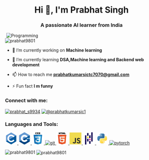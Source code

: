 <h1 align="center">Hi 👋, I'm Prabhat Singh</h1>
<h3 align="center">A passionate AI learner from India</h3>




<img align="right" alt="Programming" width="500" src="![image](https://github.com/Prabhat9801/Prabhat9801/assets/147770486/2f123d2e-816b-47a6-beb9-c296966f8a0d)">

<p align="left"> <img src="https://komarev.com/ghpvc/?username=prabhat9801&label=Profile%20views&color=0e75b6&style=flat" alt="prabhat9801" /> </p>

- 🔭 I’m currently working on **Machine learning**

- 🌱 I’m currently learning **DSA,Machine learning and Backend web development**

- 📫 How to reach me **prabhatkumarsictc7070@gmail.com**

- ⚡ Fun fact **I m funny**

<h3 align="left">Connect with me:</h3>
<p align="left">
<a href="https://instagram.com/prabhat_s9934" target="blank"><img align="center" src="https://raw.githubusercontent.com/rahuldkjain/github-profile-readme-generator/master/src/images/icons/Social/instagram.svg" alt="prabhat_s9934" height="30" width="40" /></a>
<a href="https://www.hackerrank.com/@prabhatkumarsic1" target="blank"><img align="center" src="https://raw.githubusercontent.com/rahuldkjain/github-profile-readme-generator/master/src/images/icons/Social/hackerrank.svg" alt="@prabhatkumarsic1" height="30" width="40" /></a>
</p>

<h3 align="left">Languages and Tools:</h3>
<p align="left"> <a href="https://www.cprogramming.com/" target="_blank" rel="noreferrer"> <img src="https://raw.githubusercontent.com/devicons/devicon/master/icons/c/c-original.svg" alt="c" width="40" height="40"/> </a> <a href="https://www.w3schools.com/cpp/" target="_blank" rel="noreferrer"> <img src="https://raw.githubusercontent.com/devicons/devicon/master/icons/cplusplus/cplusplus-original.svg" alt="cplusplus" width="40" height="40"/> </a> <a href="https://www.w3schools.com/css/" target="_blank" rel="noreferrer"> <img src="https://raw.githubusercontent.com/devicons/devicon/master/icons/css3/css3-original-wordmark.svg" alt="css3" width="40" height="40"/> </a> <a href="https://git-scm.com/" target="_blank" rel="noreferrer"> <img src="https://www.vectorlogo.zone/logos/git-scm/git-scm-icon.svg" alt="git" width="40" height="40"/> </a> <a href="https://www.w3.org/html/" target="_blank" rel="noreferrer"> <img src="https://raw.githubusercontent.com/devicons/devicon/master/icons/html5/html5-original-wordmark.svg" alt="html5" width="40" height="40"/> </a> <a href="https://developer.mozilla.org/en-US/docs/Web/JavaScript" target="_blank" rel="noreferrer"> <img src="https://raw.githubusercontent.com/devicons/devicon/master/icons/javascript/javascript-original.svg" alt="javascript" width="40" height="40"/> </a> <a href="https://pandas.pydata.org/" target="_blank" rel="noreferrer"> <img src="https://raw.githubusercontent.com/devicons/devicon/2ae2a900d2f041da66e950e4d48052658d850630/icons/pandas/pandas-original.svg" alt="pandas" width="40" height="40"/> </a> <a href="https://www.python.org" target="_blank" rel="noreferrer"> <img src="https://raw.githubusercontent.com/devicons/devicon/master/icons/python/python-original.svg" alt="python" width="40" height="40"/> </a> <a href="https://pytorch.org/" target="_blank" rel="noreferrer"> <img src="https://www.vectorlogo.zone/logos/pytorch/pytorch-icon.svg" alt="pytorch" width="40" height="40"/> </a> </p>

<p><img align="left" src="https://github-readme-stats.vercel.app/api/top-langs?username=prabhat9801&show_icons=true&locale=en&layout=compact" alt="prabhat9801" /></p>

<p>&nbsp;<img align="center" src="https://github-readme-stats.vercel.app/api?username=prabhat9801&show_icons=true&locale=en" alt="prabhat9801" /></p>

